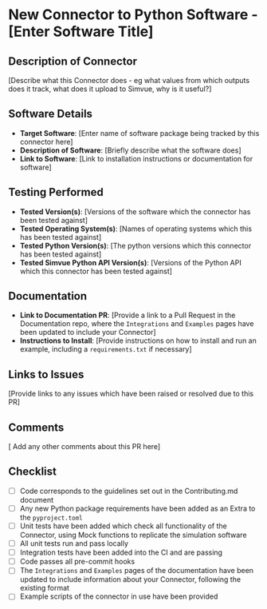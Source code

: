 # New Connector to Python Software - [Enter Software Title]

## Description of Connector
[Describe what this Connector does - eg what values from which outputs does it track, what does it upload to Simvue, why is it useful?]

## Software Details
- **Target Software**: [Enter name of software package being tracked by this connector here]
- **Description of Software**: [Briefly describe what the software does]
- **Link to Software**: [Link to installation instructions or documentation for software]

## Testing Performed
- **Tested Version(s)**: [Versions of the software which the connector has been tested against]
- **Tested Operating System(s)**: [Names of operating systems which this has been tested against]
- **Tested Python Version(s)**: [The python versions which this connector has been tested against]
- **Tested Simvue Python API Version(s)**: [Versions of the Python API which this connector has been tested against]

## Documentation
- **Link to Documentation PR**: [Provide a link to a Pull Request in the Documentation repo, where the `Integrations` and `Examples` pages have been updated to include your Connector]
- **Instructions to Install**: [Provide instructions on how to install and run an example, including a `requirements.txt` if necessary]

## Links to Issues
[Provide links to any issues which have been raised or resolved due to this PR]

## Comments
[ Add any other comments about this PR here]

## Checklist
- [ ] Code corresponds to the guidelines set out in the Contributing.md document
- [ ] Any new Python package requirements have been added as an Extra to the `pyproject.toml`
- [ ] Unit tests have been added which check all functionality of the Connector, using Mock functions to replicate the simulation software
- [ ] All unit tests run and pass locally
- [ ] Integration tests have been added into the CI and are passing
- [ ] Code passes all pre-commit hooks
- [ ] The `Integrations` and `Examples` pages of the documentation have been updated to include information about your Connector, following the existing format
- [ ] Example scripts of the connector in use have been provided
